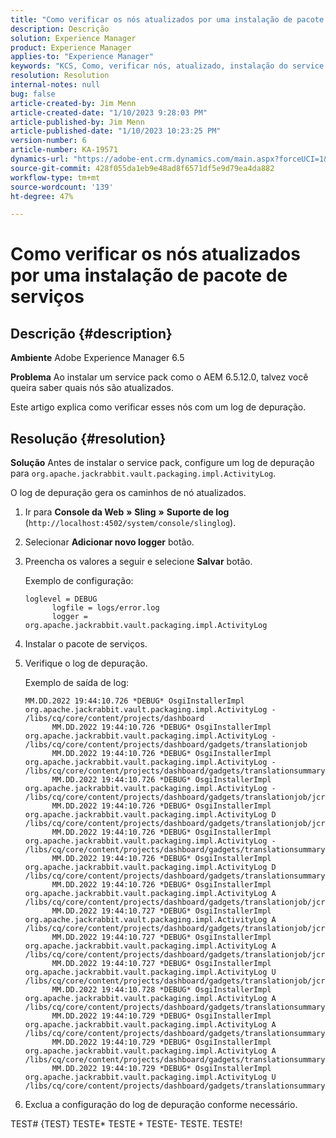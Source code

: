 ```yaml
---
title: "Como verificar os nós atualizados por uma instalação de pacote de serviços"
description: Descrição
solution: Experience Manager
product: Experience Manager
applies-to: "Experience Manager"
keywords: "KCS, Como, verificar nós, atualizado, instalação do service pack, AEM 6.5, Adobe Experience Manager"
resolution: Resolution
internal-notes: null
bug: false
article-created-by: Jim Menn
article-created-date: "1/10/2023 9:28:03 PM"
article-published-by: Jim Menn
article-published-date: "1/10/2023 10:23:25 PM"
version-number: 6
article-number: KA-19571
dynamics-url: "https://adobe-ent.crm.dynamics.com/main.aspx?forceUCI=1&pagetype=entityrecord&etn=knowledgearticle&id=65af87a4-2d91-ed11-aad1-6045bd006b4b"
source-git-commit: 428f055da1eb9e48ad8f6571df5e9d79ea4da882
workflow-type: tm+mt
source-wordcount: '139'
ht-degree: 47%

---
```


# Como verificar os nós atualizados por uma instalação de pacote de serviços

## Descrição {#description}


<b>Ambiente</b>
Adobe Experience Manager 6.5

<b>Problema</b>
Ao instalar um service pack como o AEM 6.5.12.0, talvez você queira saber quais nós são atualizados.

Este artigo explica como verificar esses nós com um log de depuração.


## Resolução {#resolution}


<b>Solução</b>
Antes de instalar o service pack, configure um log de depuração para `org.apache.jackrabbit.vault.packaging.impl.ActivityLog`.

O log de depuração gera os caminhos de nó atualizados.

1. Ir para <b>Console da Web</b> <b>»</b> <b>Sling</b> <b>»</b> <b>Suporte de log</b> (`http://localhost:4502/system/console/slinglog`).
2. Selecionar <b>Adicionar novo logger</b> botão.
3. Preencha os valores a seguir e selecione <b>Salvar</b> botão.



   Exemplo de configuração:


   ```
   loglevel = DEBUG
         logfile = logs/error.log
         logger = org.apache.jackrabbit.vault.packaging.impl.ActivityLog
   ```
4. Instalar o pacote de serviços.
5. Verifique o log de depuração.



   Exemplo de saída de log:


   ```
   MM.DD.2022 19:44:10.726 *DEBUG* OsgiInstallerImpl org.apache.jackrabbit.vault.packaging.impl.ActivityLog - /libs/cq/core/content/projects/dashboard
         MM.DD.2022 19:44:10.726 *DEBUG* OsgiInstallerImpl org.apache.jackrabbit.vault.packaging.impl.ActivityLog - /libs/cq/core/content/projects/dashboard/gadgets/translationjob
         MM.DD.2022 19:44:10.726 *DEBUG* OsgiInstallerImpl org.apache.jackrabbit.vault.packaging.impl.ActivityLog - /libs/cq/core/content/projects/dashboard/gadgets/translationsummary
         MM.DD.2022 19:44:10.726 *DEBUG* OsgiInstallerImpl org.apache.jackrabbit.vault.packaging.impl.ActivityLog - /libs/cq/core/content/projects/dashboard/gadgets/translationjob/jcr:content
         MM.DD.2022 19:44:10.726 *DEBUG* OsgiInstallerImpl org.apache.jackrabbit.vault.packaging.impl.ActivityLog D /libs/cq/core/content/projects/dashboard/gadgets/translationjob/jcr:content/image
         MM.DD.2022 19:44:10.726 *DEBUG* OsgiInstallerImpl org.apache.jackrabbit.vault.packaging.impl.ActivityLog - /libs/cq/core/content/projects/dashboard/gadgets/translationsummary/jcr:content
         MM.DD.2022 19:44:10.726 *DEBUG* OsgiInstallerImpl org.apache.jackrabbit.vault.packaging.impl.ActivityLog D /libs/cq/core/content/projects/dashboard/gadgets/translationsummary/jcr:content/image
         MM.DD.2022 19:44:10.726 *DEBUG* OsgiInstallerImpl org.apache.jackrabbit.vault.packaging.impl.ActivityLog A /libs/cq/core/content/projects/dashboard/gadgets/translationjob/jcr:content/image
         MM.DD.2022 19:44:10.727 *DEBUG* OsgiInstallerImpl org.apache.jackrabbit.vault.packaging.impl.ActivityLog A /libs/cq/core/content/projects/dashboard/gadgets/translationjob/jcr:content/image/file
         MM.DD.2022 19:44:10.727 *DEBUG* OsgiInstallerImpl org.apache.jackrabbit.vault.packaging.impl.ActivityLog A /libs/cq/core/content/projects/dashboard/gadgets/translationjob/jcr:content/image/file/jcr:content
         MM.DD.2022 19:44:10.727 *DEBUG* OsgiInstallerImpl org.apache.jackrabbit.vault.packaging.impl.ActivityLog U /libs/cq/core/content/projects/dashboard/gadgets/translationjob/jcr:content/image/file/jcr:content/jcr:data
         MM.DD.2022 19:44:10.728 *DEBUG* OsgiInstallerImpl org.apache.jackrabbit.vault.packaging.impl.ActivityLog A /libs/cq/core/content/projects/dashboard/gadgets/translationsummary/jcr:content/image
         MM.DD.2022 19:44:10.729 *DEBUG* OsgiInstallerImpl org.apache.jackrabbit.vault.packaging.impl.ActivityLog A /libs/cq/core/content/projects/dashboard/gadgets/translationsummary/jcr:content/image/file
         MM.DD.2022 19:44:10.729 *DEBUG* OsgiInstallerImpl org.apache.jackrabbit.vault.packaging.impl.ActivityLog A /libs/cq/core/content/projects/dashboard/gadgets/translationsummary/jcr:content/image/file/jcr:content
         MM.DD.2022 19:44:10.729 *DEBUG* OsgiInstallerImpl org.apache.jackrabbit.vault.packaging.impl.ActivityLog U /libs/cq/core/content/projects/dashboard/gadgets/translationsummary/jcr:content/image/file/jcr:content/jcr:data
   ```
6. Exclua a configuração do log de depuração conforme necessário.






TEST# {TEST} TESTE\* TESTE + TESTE- TESTE.
TESTE!




